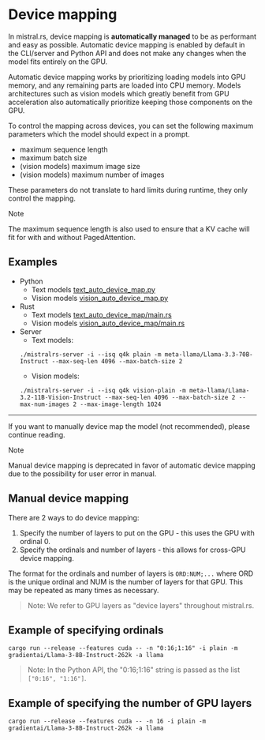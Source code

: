 # Device mapping

In mistral.rs, device mapping is **automatically managed** to be as performant and easy as possible. Automatic device mapping is enabled
by default in the CLI/server and Python API and does not make any changes when the model fits entirely on the GPU.

Automatic device mapping works by prioritizing loading models into GPU memory, and any remaining parts are loaded into CPU memory.
Models architectures such as vision models which greatly benefit from GPU acceleration also automatically prioritize keeping those
components on the GPU.

To control the mapping across devices, you can set the following maximum parameters which the model should expect in a prompt.

- maximum sequence length
- maximum batch size
- (vision models) maximum image size
- (vision models) maximum number of images

These parameters do not translate to hard limits during runtime, they only control the mapping.

> [!NOTE]
> The maximum sequence length is also used to ensure that a KV cache will fit for with and without PagedAttention.

## Examples
- Python
    - Text models [text_auto_device_map.py](../examples/python/text_auto_device_map.py)
    - Vision models [vision_auto_device_map.py](../examples/python/vision_auto_device_map.py)
- Rust
    - Text models [text_auto_device_map/main.rs](../mistralrs/examples/text_auto_device_map/main.rs)
    - Vision models [vision_auto_device_map/main.rs](../mistralrs/examples/vision_auto_device_map/main.rs)
- Server
    - Text models: 
    ```
    ./mistralrs-server -i --isq q4k plain -m meta-llama/Llama-3.3-70B-Instruct --max-seq-len 4096 --max-batch-size 2
    ```
    - Vision models:
    ```
    ./mistralrs-server -i --isq q4k vision-plain -m meta-llama/Llama-3.2-11B-Vision-Instruct --max-seq-len 4096 --max-batch-size 2 --max-num-images 2 --max-image-length 1024
    ```

---

If you want to manually device map the model (not recommended), please continue reading.

> [!NOTE]
> Manual device mapping is deprecated in favor of automatic device mapping due to the possibility for user error in manual.

## Manual device mapping

There are 2 ways to do device mapping:
1) Specify the number of layers to put on the GPU - this uses the GPU with ordinal 0.
2) Specify the ordinals and number of layers - this allows for cross-GPU device mapping.

The format for the ordinals and number of layers is `ORD:NUM;...` where ORD is the unique ordinal and NUM is the number of layers for that GPU. This may be repeated as many times as necessary.

> Note: We refer to GPU layers as "device layers" throughout mistral.rs.

## Example of specifying ordinals
```
cargo run --release --features cuda -- -n "0:16;1:16" -i plain -m gradientai/Llama-3-8B-Instruct-262k -a llama
```

> Note: In the Python API, the "0:16;1:16" string is passed as the list `["0:16", "1:16"]`.

## Example of specifying the number of GPU layers
```
cargo run --release --features cuda -- -n 16 -i plain -m gradientai/Llama-3-8B-Instruct-262k -a llama
```